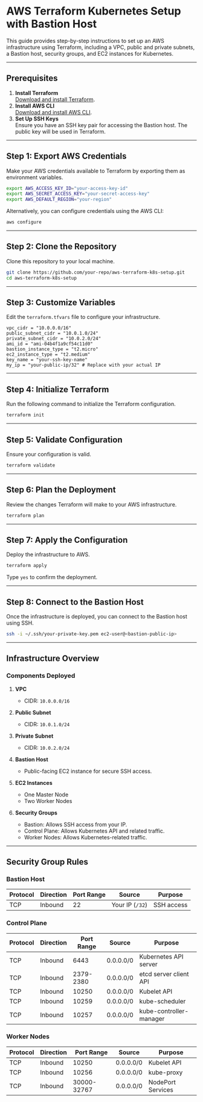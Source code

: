 
# AWS Terraform Kubernetes Setup with Bastion Host

This guide provides step-by-step instructions to set up an AWS infrastructure using Terraform, including a VPC, public and private subnets, a Bastion host, security groups, and EC2 instances for Kubernetes.

---

## Prerequisites

1. **Install Terraform**  
   [Download and install Terraform](https://www.terraform.io/downloads).
2. **Install AWS CLI**  
   [Download and install AWS CLI](https://docs.aws.amazon.com/cli/latest/userguide/install-cliv2.html).
3. **Set Up SSH Keys**  
   Ensure you have an SSH key pair for accessing the Bastion host. The public key will be used in Terraform.

---

## Step 1: Export AWS Credentials

Make your AWS credentials available to Terraform by exporting them as environment variables.

```bash
export AWS_ACCESS_KEY_ID="your-access-key-id"
export AWS_SECRET_ACCESS_KEY="your-secret-access-key"
export AWS_DEFAULT_REGION="your-region"
```

Alternatively, you can configure credentials using the AWS CLI:

```bash
aws configure
```

---

## Step 2: Clone the Repository

Clone this repository to your local machine.

```bash
git clone https://github.com/your-repo/aws-terraform-k8s-setup.git
cd aws-terraform-k8s-setup
```

---

## Step 3: Customize Variables

Edit the `terraform.tfvars` file to configure your infrastructure.

```hcl
vpc_cidr = "10.0.0.0/16"
public_subnet_cidr = "10.0.1.0/24"
private_subnet_cidr = "10.0.2.0/24"
ami_id = "ami-04b4f1a9cf54c11d0"
bastion_instance_type = "t2.micro"
ec2_instance_type = "t2.medium"
key_name = "your-ssh-key-name"
my_ip = "your-public-ip/32" # Replace with your actual IP
```

---

## Step 4: Initialize Terraform

Run the following command to initialize the Terraform configuration.

```bash
terraform init
```

---

## Step 5: Validate Configuration

Ensure your configuration is valid.

```bash
terraform validate
```

---

## Step 6: Plan the Deployment

Review the changes Terraform will make to your AWS infrastructure.

```bash
terraform plan
```

---

## Step 7: Apply the Configuration

Deploy the infrastructure to AWS.

```bash
terraform apply
```

Type `yes` to confirm the deployment.

---

## Step 8: Connect to the Bastion Host

Once the infrastructure is deployed, you can connect to the Bastion host using SSH.

```bash
ssh -i ~/.ssh/your-private-key.pem ec2-user@<bastion-public-ip>
```

---

## Infrastructure Overview

### Components Deployed

1. **VPC**  
   - CIDR: `10.0.0.0/16`

2. **Public Subnet**  
   - CIDR: `10.0.1.0/24`

3. **Private Subnet**  
   - CIDR: `10.0.2.0/24`

4. **Bastion Host**  
   - Public-facing EC2 instance for secure SSH access.

5. **EC2 Instances**  
   - One Master Node
   - Two Worker Nodes

6. **Security Groups**  
   - Bastion: Allows SSH access from your IP.
   - Control Plane: Allows Kubernetes API and related traffic.
   - Worker Nodes: Allows Kubernetes-related traffic.

---

## Security Group Rules

### Bastion Host
| Protocol | Direction | Port Range | Source         | Purpose             |
|----------|-----------|------------|----------------|---------------------|
| TCP      | Inbound   | 22         | Your IP (`/32`) | SSH access          |

### Control Plane
| Protocol | Direction | Port Range | Source    | Purpose                  |
|----------|-----------|------------|-----------|--------------------------|
| TCP      | Inbound   | 6443       | 0.0.0.0/0 | Kubernetes API server    |
| TCP      | Inbound   | 2379-2380  | 0.0.0.0/0 | etcd server client API   |
| TCP      | Inbound   | 10250      | 0.0.0.0/0 | Kubelet API              |
| TCP      | Inbound   | 10259      | 0.0.0.0/0 | kube-scheduler           |
| TCP      | Inbound   | 10257      | 0.0.0.0/0 | kube-controller-manager  |

### Worker Nodes
| Protocol | Direction | Port Range      | Source    | Purpose            |
|----------|-----------|-----------------|-----------|--------------------|
| TCP      | Inbound   | 10250           | 0.0.0.0/0 | Kubelet API        |
| TCP      | Inbound   | 10256           | 0.0.0.0/0 | kube-proxy         |
| TCP      | Inbound   | 30000-32767     | 0.0.0.0/0 | NodePort Services  |
